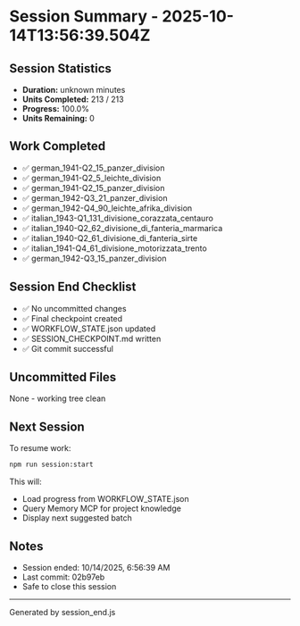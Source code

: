 # Session Summary - 2025-10-14T13:56:39.504Z

## Session Statistics

- **Duration:** unknown minutes
- **Units Completed:** 213 / 213
- **Progress:** 100.0%
- **Units Remaining:** 0

## Work Completed

- ✅ german_1941-Q2_15_panzer_division
- ✅ german_1941-Q2_5_leichte_division
- ✅ german_1941-Q2_15_panzer_division
- ✅ german_1942-Q3_21_panzer_division
- ✅ german_1942-Q4_90_leichte_afrika_division
- ✅ italian_1943-Q1_131_divisione_corazzata_centauro
- ✅ italian_1940-Q2_62_divisione_di_fanteria_marmarica
- ✅ italian_1940-Q2_61_divisione_di_fanteria_sirte
- ✅ italian_1941-Q4_61_divisione_motorizzata_trento
- ✅ german_1942-Q3_15_panzer_division

## Session End Checklist

- ✅ No uncommitted changes
- ✅ Final checkpoint created
- ✅ WORKFLOW_STATE.json updated
- ✅ SESSION_CHECKPOINT.md written
- ✅ Git commit successful

## Uncommitted Files

None - working tree clean

## Next Session

To resume work:

```bash
npm run session:start
```

This will:
- Load progress from WORKFLOW_STATE.json
- Query Memory MCP for project knowledge
- Display next suggested batch

## Notes

- Session ended: 10/14/2025, 6:56:39 AM
- Last commit: 02b97eb
- Safe to close this session

---

Generated by session_end.js
